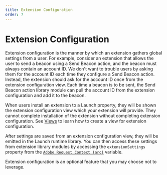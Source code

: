 ```yaml
---
title: Extension Configuration
order: 7
---
```


# Extension Configuration

Extension configuration is the manner by which an extension gathers global settings from a user. For example, consider an extension that allows the user to send a beacon using a Send Beacon action, and the beacon must always contain an account ID. We don't want to trouble users by asking them for the account ID each time they configure a Send Beacon action. Instead, the extension should ask for the account ID once from the extension configuration view. Each time a beacon is to be sent, the Send Beacon action library module can pull the account ID from the extension configuration and add it to the beacon.

When users install an extension to a Launch property, they will be shown the extension configuration view which your extension will provide. They cannot complete installation of the extension without completing extension configuration. See [Views](../views) to learn how to create a view for extension configuration.

After settings are saved from an extension configuration view, they will be emitted in the Launch runtime library. You can then access these settings from extension library modules by accessing the `extensionSettings` property from the [`Adobe Request Context (arc)`](../arc/#extensionsettings--) variable.

Extension configuration is an optional feature that you may choose not to leverage.
